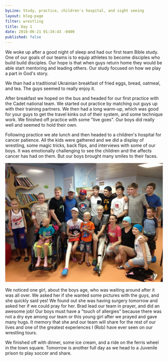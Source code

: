 ```yaml
---
byLine: Study, practice, children's hospital, and sight seeing
layout: blog-page
filter: wrestling
title: Day 1
date: 2018-06-21 01:34:43 -0400
published: false
---
```

We woke up after a good night of sleep and had our first team Bible study. One of our goals of our teams is to equip athletes to become disciples who build build disciples. Our hope is that when guys return home they would be able start mentoring and leading others. Our study focused on how we play a part in God's story.

We than had a traditional Ukrainian breakfast of fried eggs, bread, oatmeal, and tea. The guys seemed to really enjoy it.

After breakfast we hoped on the bus and headed for our first practice with the Cadet national team. We started out practice by matching out guys up with their training partners. We then had a long warm-up, which was good for your guys to get the travel kinks out of their system, and some technique work. We finished off practice with some "live goes". Our boys did really well and seemed to hold their own.

Following practice we ate lunch and then headed to a children's hospital for cancer patience. All the kids were gathered and we did a display of wrestling, some magic tricks, back flips, and interviews with some of our boys. It was emotionally challenging to see the children and the affects cancer has had on them. But our boys brought many smiles to their faces.

![](/uploads/2018/06/21/IMG_1683.JPG)

We noticed one girl, about the boys age, who was waiting around after it was all over. We asked her if she wanted some pictures with the guys, and she quickly said yes! We found out she was having surgery tomorrow and asked her if we could pray for her. Brad lead our team in prayer, and did an awesome job! Our boys must have a "touch of allergies" because there was not a dry eye among our team or this young girl after we prayed and gave many hugs. It memory that she and our team will share for the rest of our lives and one of the greatest experiences I (Rob) have ever seen on our wrestling tours.

We finished off with dinner, some ice cream, and a ride on the ferris wheel in the town square. Tomorrow is another full day as we head to a Juvenile prison to play soccer and share.